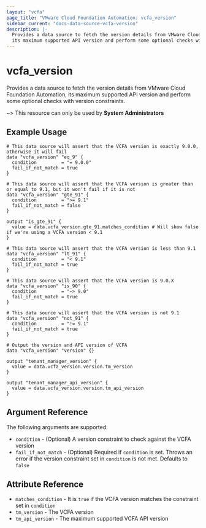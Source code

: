 ```yaml
---
layout: "vcfa"
page_title: "VMware Cloud Foundation Automation: vcfa_version"
sidebar_current: "docs-data-source-vcfa-version"
description: |-
  Provides a data source to fetch the version details from VMware Cloud Foundation Automation,
  its maximum supported API version and perform some optional checks with version constraints.
---
```


# vcfa\_version

Provides a data source to fetch the version details from VMware Cloud Foundation Automation, its maximum supported API version and
perform some optional checks with version constraints.

~> This resource can only be used by **System Administrators**

## Example Usage

```hcl
# This data source will assert that the VCFA version is exactly 9.0.0, otherwise it will fail
data "vcfa_version" "eq_9" {
  condition         = "= 9.0.0"
  fail_if_not_match = true
}

# This data source will assert that the VCFA version is greater than or equal to 9.1, but it won't fail if it is not
data "vcfa_version" "gte_91" {
  condition         = ">= 9.1"
  fail_if_not_match = false
}

output "is_gte_91" {
  value = data.vcfa_version.gte_91.matches_condition # Will show false if we're using a VCFA version < 9.1
}

# This data source will assert that the VCFA version is less than 9.1
data "vcfa_version" "lt_91" {
  condition         = "< 9.1"
  fail_if_not_match = true
}

# This data source will assert that the VCFA version is 9.0.X
data "vcfa_version" "is_90" {
  condition         = "~> 9.0"
  fail_if_not_match = true
}

# This data source will assert that the VCFA version is not 9.1
data "vcfa_version" "not_91" {
  condition         = "!= 9.1"
  fail_if_not_match = true
}

# Output the version and API version of VCFA
data "vcfa_version" "version" {}

output "tenant_manager_version" {
  value = data.vcfa_version.version.tm_version
}

output "tenant_manager_api_version" {
  value = data.vcfa_version.version.tm_api_version
}
```

## Argument Reference

The following arguments are supported:

- `condition` - (Optional) A version constraint to check against the VCFA version
- `fail_if_not_match` - (Optional) Required if `condition` is set. Throws an error if the version constraint set in `condition` is not met.
  Defaults to `false`

## Attribute Reference

- `matches_condition` - It is `true` if the VCFA version matches the constraint set in `condition`
- `tm_version` - The VCFA version
- `tm_api_version` - The maximum supported VCFA API version
